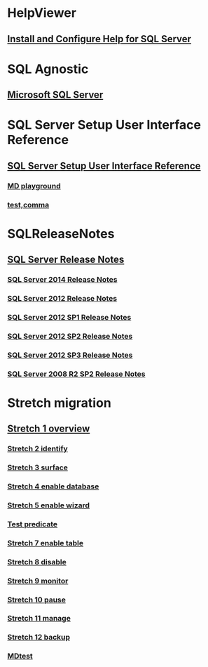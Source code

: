 # HelpViewer
## [Install and Configure Help for SQL Server](TopicContainer/Topics/Install-and-Configure-Help-for-SQL-Server.md)
# SQL Agnostic
## [Microsoft SQL Server](TopicContainer/Topics/Microsoft-SQL-Server.md)
# SQL Server Setup User Interface Reference
## [SQL Server Setup User Interface Reference](TopicContainer/Topics/SQL-Server-Setup-User-Interface-Reference.md)
### [MD playground](TopicContainer/Topics/MD-playground.md)
### [test,comma](TopicContainer/Topics/test-comma.md)
# SQLReleaseNotes
## [SQL Server Release Notes](TopicContainer/Topics/SQL-Server-Release-Notes.md)
### [SQL Server 2014 Release Notes](TopicContainer/Topics/SQL-Server-2014-Release-Notes.md)
### [SQL Server 2012 Release Notes](TopicContainer/Topics/SQL-Server-2012-Release-Notes.md)
### [SQL Server 2012 SP1 Release Notes](TopicContainer/Topics/SQL-Server-2012-SP1-Release-Notes.md)
### [SQL Server 2012 SP2 Release Notes](TopicContainer/Topics/SQL-Server-2012-SP2-Release-Notes.md)
### [SQL Server 2012 SP3 Release Notes](TopicContainer/Topics/SQL-Server-2012-SP3-Release-Notes.md)
### [SQL Server 2008 R2 SP2 Release Notes](TopicContainer/Topics/SQL-Server-2008-R2-SP2-Release-Notes.md)
# Stretch migration
## [Stretch 1 overview](TopicContainer/Topics/Stretch-1-overview.md)
### [Stretch 2 identify](TopicContainer/Topics/Stretch-2-identify.md)
### [Stretch 3 surface](TopicContainer/Topics/Stretch-3-surface.md)
### [Stretch 4 enable database](TopicContainer/Topics/Stretch-4-enable-database.md)
### [Stretch 5 enable wizard](TopicContainer/Topics/Stretch-5-enable-wizard.md)
### [Test predicate](TopicContainer/Topics/Test-predicate.md)
### [Stretch 7 enable table](TopicContainer/Topics/Stretch-7-enable-table.md)
### [Stretch 8 disable](TopicContainer/Topics/Stretch-8-disable.md)
### [Stretch 9 monitor](TopicContainer/Topics/Stretch-9-monitor.md)
### [Stretch 10 pause](TopicContainer/Topics/Stretch-10-pause.md)
### [Stretch 11 manage](TopicContainer/Topics/Stretch-11-manage.md)
### [Stretch 12 backup](TopicContainer/Topics/Stretch-12-backup.md)
### [MDtest](TopicContainer/Topics/MDtest.md)
